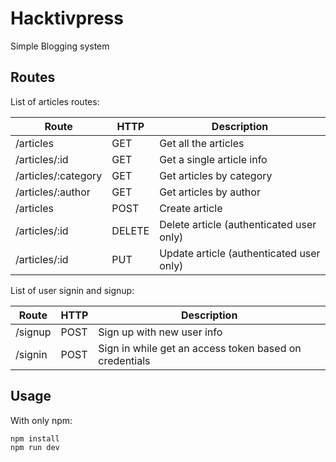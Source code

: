 # Hacktivpress
Simple Blogging system

## Routes

List of articles routes:

|      **Route**      | **HTTP** |                       **Description**                      |
|---------------------|----------|------------------------------------------------------------|
| /articles           | GET      | Get all the articles                                       |
| /articles/:id       | GET      | Get a single article info                                  |
| /articles/:category | GET      | Get articles by category                                   |
| /articles/:author   | GET      | Get articles by author                                     |
| /articles           | POST     | Create article                                             |
| /articles/:id       | DELETE   | Delete article (authenticated user only)                   |
| /articles/:id       | PUT      | Update article (authenticated user only)                   |

List of user signin and signup:

|      **Route**     | **HTTP** |                       **Description**                      |
|--------------------|----------|------------------------------------------------------------|
| /signup            | POST     | Sign up with new user info                                 |
| /signin            | POST     | Sign in while get an access token based on credentials     |

## Usage
With only npm:
```
npm install
npm run dev
```
